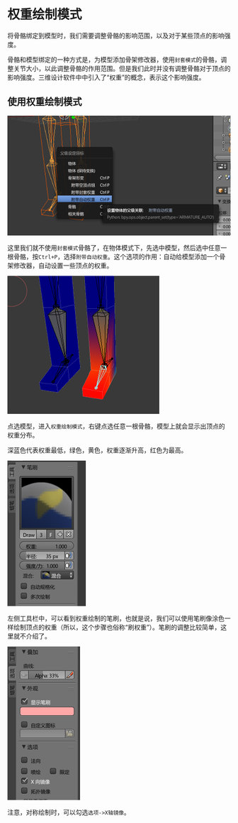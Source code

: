 # 权重绘制模式

将骨骼绑定到模型时，我们需要调整骨骼的影响范围，以及对于某些顶点的影响强度。

骨骼和模型绑定的一种方式是，为模型添加骨架修改器，使用`封套模式`的骨骼，调整关节大小，以此调整骨骼的作用范围。但是我们此时并没有调整骨骼对于顶点的影响强度。三维设计软件中中引入了“权重”的概念，表示这个影响强度。

## 使用权重绘制模式

![](res/1.png)

这里我们就不使用`封套模式`骨骼了，在物体模式下，先选中模型，然后选中任意一根骨骼，按`Ctrl+P`，选择`附带自动权重`。这个选项的作用：自动给模型添加一个骨架修改器，自动设置一些顶点的权重。

![](res/2.png)

点选模型，进入`权重绘制模式`，右键点选任意一根骨骼，模型上就会显示出顶点的权重分布。

深蓝色代表权重最低，绿色，黄色，权重逐渐升高，红色为最高。

![](res/3.png)

左侧工具栏中，可以看到权重绘制的笔刷，也就是说，我们可以使用笔刷像涂色一样绘制顶点的权重（所以，这个步骤也俗称“刷权重”）。笔刷的调整比较简单，这里就不介绍了。

![](res/4.png)

注意，对称绘制时，可以勾选`选项->X轴镜像`。
